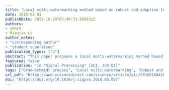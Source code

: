 ```yaml
---
title: "Local multi-watermarking method based on robust and adaptive feature extraction"
date: 2018-01-01
publishDate: 2022-10-28T07:49:33.689831Z
authors:
- admin
- Mianjie Li
author_notes:
- "corresponding author"
- "student supervised"
publication_types: ["2"]
abstract: "This paper proposes a local multi-watermarking method based on robust and adaptive feature extraction. The Robust and Adaptive Feature Detector based on DAISY Descriptor (RAF3D) is proposed to extract the feature regions of high robustness and stability. The multi-watermarking method is proposed to embed the multiple watermarks simultaneously into the same extracted feature region. In this way, the capacity will be flexible with either the number of feature regions or the number of watermarks. In the proposed method, the Gram–Schmidt process is applied to embed the watermarks in orthogonal spaces, which guarantees the multiple watermarks can be extracted independently. By repeatedly embedding the watermarks into the numerous feature regions, the success rate of watermark detection can be greatly strengthened. In addition, the local embedding strategy improves the imperceptibility of the watermarked image. Extensive experiments are conducted to evaluate the performance of the proposed scheme and the comparison with several existing methods demonstrate that the proposed scheme outperforms the existing methods in terms of the robustness against various attacks."
featured: false
publication: "in *Signal Processing* [SCI, JCR Q1]"
tags: ["Gram–Schmidt process", "Local multi-watermarking", "Robust and adaptive feature detector"]
url_pdf: "https://www.sciencedirect.com/science/article/pii/S0165168418301051"
doi: "https://doi.org/10.1016/j.sigpro.2018.03.007"
---
```


